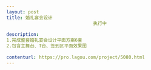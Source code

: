 ```yaml
---                
layout: post       
title: 婚礼宴会设计
                                执行中
           
description: 
1.完成整套婚礼宴会设计平面方案6套
2.包含主舞台、T台、签到区平面效果图
     
contenturl: https://pro.lagou.com/project/5080.html      
---                 
```

